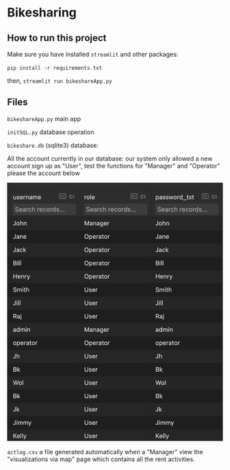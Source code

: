 # Bikesharing

## How to run this project

Make sure you have installed `streamlit` and other packages:

`pip install -r requirements.txt`

then, `streamlit run bikeshareApp.py`

## Files

`bikeshareApp.py` main app

`initSQL.py` database operation

`bikeshare.db` (sqlite3) database:

All the account currently in our database: our system only allowed a new account sign up as "User", test the functions for "Manager" and "Operator" please the account below

![1635942596098.png](image/Readme/1635942596098.png)

`actlog.csv` a file generated automatically when a "Manager" view the "visualizations via map" page which contains all the rent activities.
